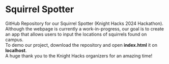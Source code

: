 # Squirrel Spotter
GitHub Repository for our Squirrel Spotter (Knight Hacks 2024 Hackathon). Although the webpage is currently a work-in-progress, our goal is to create an app that allows users to input the locations of squirrels found on campus.<br>
To demo our project, download the repository and open **index.html** it on **localhost**.<br>
A huge thank you to the Knight Hacks organizers for an amazing time!
